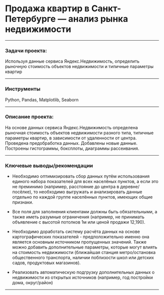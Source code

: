 # Продажа квартир в Санкт-Петербурге — анализ рынка недвижимости

___
### Задачи проекта:

Используя данные сервиса Яндекс.Недвижимость, определить рыночную стоимость объектов недвижимости и типичные параметры квартир
___
### Инструменты

Python, Pandas, Matplotlib, Seaborn

___
### Описание проекта:

На основе данных сервиса Яндекс.Недвижимость определена рыночная стоимость объектов недвижимости разного типа, типичные параметры квартир, в зависимости от удаленности от центра. Проведена предобработка данных. Добавлены новые данные. Построены гистограммы, боксплоты, диаграммы рассеивания.
___
### Ключевые выводы/рекомендации


- Необходимо оптимизировать сбор данных путём использования единого набора показателей для всех населёных пунктов, а если это не преминимо (например, расстояние до центра в деревне/посёлке), то необходимо выгружать и анализировать данные отдельно по каждой группе населённых пунктов, имеющих общие признаки.

- Все поля для заполнения клиентами должны быть обязательными, а также иметь разумные ограничения (например, не принимать объявление с высотой потолков 1м или ценой продажи 12,190).

- Необходимо доработать систему расчёта данных на основе картографических показателей - предположительно именно она является основным источником пропущенных значений. Также можно добавить дополнительные параметры, которые могут влиять на стоимость недвижимости (ближайшая станция метро/остановка общественного транспорта, наличии поблизости школ или детских садов, продуктовых магазинов).

- Реализовать автоматическую подгрузку дополнительных данных о недвижимости из открытых источников (например, год постройки дома, округ/район)
___


